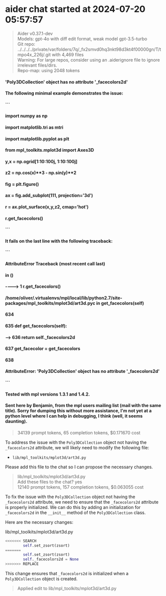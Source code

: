 
# aider chat started at 2024-07-20 05:57:57

> Aider v0.37.1-dev  
> Models: gpt-4o with diff edit format, weak model gpt-3.5-turbo  
> Git repo: ../../../../private/var/folders/7q/_fx2smvd0hq3nkt98d3kt4f00000gn/T/tmpo4x_226j/.git with 4,469 files  
> Warning: For large repos, consider using an .aiderignore file to ignore irrelevant files/dirs.  
> Repo-map: using 2048 tokens  

#### 'Poly3DCollection' object has no attribute '_facecolors2d'  
#### The following minimal example demonstrates the issue:  
####   
#### ```  
#### import numpy as np  
#### import matplotlib.tri as mtri  
#### import matplotlib.pyplot as plt  
#### from mpl_toolkits.mplot3d import Axes3D  
####   
#### y,x = np.ogrid[1:10:100j, 1:10:100j]  
#### z2 = np.cos(x)**3 - np.sin(y)**2  
#### fig = plt.figure()  
#### ax = fig.add_subplot(111, projection='3d')  
#### r = ax.plot_surface(x,y,z2, cmap='hot')  
#### r.get_facecolors()  
#### ```  
####   
#### It fails on the last line with the following traceback:  
####   
#### ```  
#### AttributeError                            Traceback (most recent call last)  
#### <ipython-input-13-de0f41d662cd> in <module>()  
#### ----> 1 r.get_facecolors()  
####   
#### /home/oliver/.virtualenvs/mpl/local/lib/python2.7/site-packages/mpl_toolkits/mplot3d/art3d.pyc in get_facecolors(self)  
####     634  
####     635     def get_facecolors(self):  
#### --> 636         return self._facecolors2d  
####     637     get_facecolor = get_facecolors  
####     638  
####   
#### AttributeError: 'Poly3DCollection' object has no attribute '_facecolors2d'  
#### ```  
####   
#### Tested with mpl versions 1.3.1 and 1.4.2.  
####   
#### Sent here by Benjamin, from the mpl users mailing list (mail with the same title). Sorry for dumping this without more assistance, I'm not yet at a python level where I can help in debugging, I think (well, it seems daunting).  
####  
> 34139 prompt tokens, 65 completion tokens, $0.171670 cost  

To address the issue with the `Poly3DCollection` object not having the `_facecolors2d` attribute, we will likely need to modify the following file:

- `lib/mpl_toolkits/mplot3d/art3d.py`

Please add this file to the chat so I can propose the necessary changes.

> lib/mpl_toolkits/mplot3d/art3d.py  
> Add these files to the chat? yes  
> 12140 prompt tokens, 157 completion tokens, $0.063055 cost  

To fix the issue with the `Poly3DCollection` object not having the `_facecolors2d` attribute, we need to ensure that the `_facecolors2d` attribute is properly initialized. We can do this by adding an initialization for `_facecolors2d` in the `__init__` method of the `Poly3DCollection` class.

Here are the necessary changes:

lib/mpl_toolkits/mplot3d/art3d.py
```python
<<<<<<< SEARCH
        self.set_zsort(zsort)
=======
        self.set_zsort(zsort)
        self._facecolors2d = None
>>>>>>> REPLACE
```

This change ensures that `_facecolors2d` is initialized when a `Poly3DCollection` object is created.

> Applied edit to lib/mpl_toolkits/mplot3d/art3d.py  
